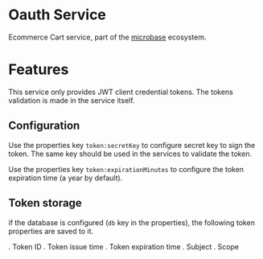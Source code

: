 # Oauth Service

Ecommerce Cart service, part of the [microbase](http://microbase.io) 
ecosystem.

# Features

This service only provides JWT client credential tokens. The tokens validation is made in the service itself.

## Configuration

Use the properties key `token:secretKey` to configure secret key to sign the token. The same key should be used in the services to validate the token.

Use the properties key `token:expirationMinutes` to configure the token expiration time (a year by default).

## Token storage
if the database is configured (`db` key in the properties), the following token properties are saved to it.
 
. Token ID
. Token issue time
. Token expiration time
. Subject
. Scope
